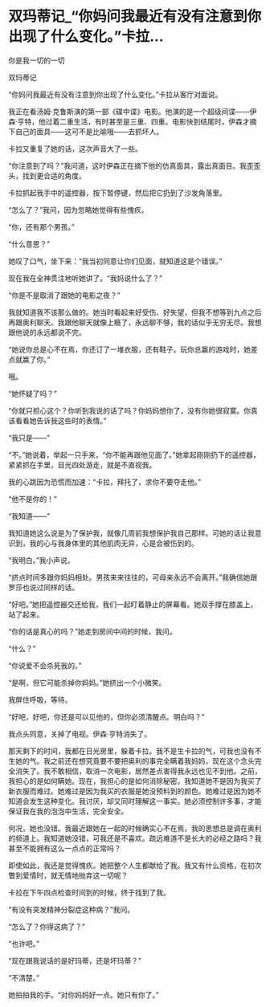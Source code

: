 # 双玛蒂记_“你妈问我最近有没有注意到你出现了什么变化。”卡拉...

你是我一切的一切

双玛蒂记

“你妈问我最近有没有注意到你出现了什么变化。”卡拉从客厅对面说。

我正在看汤姆·克鲁斯演的第一部《碟中谍》电影。他演的是一个超级间谍——伊森·亨特，他过着二重生活，有时甚至是三重、四重。电影快到结尾时，伊森才摘下自己的面具——这可不是比喻哦——去抓坏人。

卡拉又重复了她的话，这次声音大了一些。

“你注意到了吗？”我问道，这时伊森正在摘下他的仿真面具，露出真面目。我歪歪头，找到更合适的角度。

卡拉抓起我手中的遥控器，按下暂停键，然后把它扔到了沙发角落里。

“怎么了？”我问，因为忽略她觉得有些愧疚。

“你，还有那个男孩。”

“什么意思？”

她叹了口气，坐下来：“我当初同意让你们见面，就知道这是个错误。”

现在我在全神贯注地听她讲了。“我妈说什么了？”

“你是不是取消了跟她的电影之夜？”

我就知道我不该那么做的。她当时看起来好受伤、好失望，但我不想等到九点之后再跟奥利聊天。我跟他聊天就像上瘾了，永远聊不够，我的话似乎无穷无尽。我想跟他说的永远都说不完。

“她说你总是心不在焉，你还订了一堆衣服，还有鞋子。玩你总赢的游戏时，她差点就赢了你。”

哦。

“她怀疑了吗？”

“你就只担心这个？你听到我说的话了吗？你妈妈想你了，没有你她很寂寞。你真该看看她告诉我这些时的表情。”

“我只是——”

“不。”她说着，举起一只手来，“你不能再跟他见面了。”她拿起刚刚扔下的遥控器，紧紧抓在手里，目光四处游走，就是不直视我。

我的心跳因为恐慌而加速：“卡拉，拜托了，求你不要夺走他。”

“他不是你的！”

“我知道——”

我知道她这么说是为了保护我，就像几周前我想保护我自己那样。可她的话让我意识到，我的心与我身体里的其他肌肉无异，心是会被伤到的。

“我明白。”我小声说。

“挤点时间多跟你妈妈相处。男孩来来往往的，可母亲永远不会离开。”我确信她跟罗莎也说过同样的话。

“好吧。”她把遥控器交还给我，我们一起盯着静止的屏幕看。她双手撑在膝盖上，站了起来。

“你的话是真心的吗？”她走到房间中间的时候，我问。

“什么？”

“你说爱不会杀死我的。”

“是啊，但它可能杀掉你妈妈。”她挤出一个小微笑。

我屏住呼吸，等待。

“好吧，好吧，你还是可以见他的，但你必须清醒点。明白吗？”

我点头同意，关掉了电视。伊森·亨特消失了。

那天剩下的时间，我都在日光房里，躲着卡拉。我不是生卡拉的气，可我也没有不生她的气。我之前还在想究竟要不要把奥利的事完全瞒着我妈妈，现在这个念头完全消失了。我不敢相信，取消一次电影，居然差点害得我永远也见不到他。之前，我担心的是如何瞒她。现在，我担心的是如何消除秘密。我知道她不是因为我买了新衣服而难过。她难过是因为我买的衣服是她没预料到的颜色。她难过是因为她不知道会发生这种变化。我讨厌，却又同时理解这一事实。她必须控制许多事，才能保证我在我的泡泡中生活，完全安全。

何况，她也没错。我最近跟她在一起的时候确实心不在焉，我的思想总是调在奥利的频道上。我知道她没错，可我还是不喜欢。疏远难道不是长大的必经之路吗？我甚至不能拥有这么一点点的正常吗？

即使如此，我还是觉得愧疚。她把整个人生都献给了我。我又有什么资格，在初次瞥到爱情时，就无情地抛弃这一切呢？

卡拉在下午四点检查时间到的时候，终于找到了我。

“有没有突发精神分裂症这种病？”我问。

“怎么了？你得这病了？”

“也许吧。”

“现在跟我说话的是好玛蒂，还是坏玛蒂？”

“不清楚。”

她拍拍我的手。“对你妈妈好一点。她只有你了。”